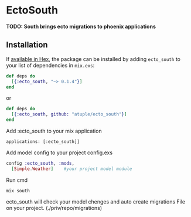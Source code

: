 # EctoSouth

**TODO: South brings ecto migrations to phoenix applications**

## Installation

If [available in Hex](https://hex.pm/docs/publish), the package can be installed
by adding `ecto_south` to your list of dependencies in `mix.exs`:

```elixir
def deps do
  [{:ecto_south, "~> 0.1.4"}]
end
```
or

```elixir
def deps do
  [{:ecto_south, github: "atuple/ecto_south"}]
end
```

Add :ecto_south to your mix application
```
applications: [:ecto_south]]
```
Add model config to your project config.exs

```elixir
config :ecto_south, :mods,
  [Simple.Weather]    #your project model module
```

Run cmd
```
mix south
```
ecto_south will check your model chenges and auto create migrations File on your project. (./priv/repo/migrations)
